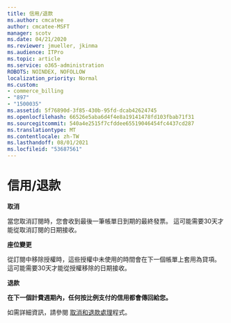 ```yaml
---
title: 信用/退款
ms.author: cmcatee
author: cmcatee-MSFT
manager: scotv
ms.date: 04/21/2020
ms.reviewer: jmueller, jkinma
ms.audience: ITPro
ms.topic: article
ms.service: o365-administration
ROBOTS: NOINDEX, NOFOLLOW
localization_priority: Normal
ms.custom:
- commerce_billing
- "897"
- "1500035"
ms.assetid: 5f76890d-3f85-430b-95fd-dcab42624745
ms.openlocfilehash: 66526e5aba6d4f4e8a19141478fd103fbab71f31
ms.sourcegitcommit: 540a4e2515f7cfddee65519046454fc4437cd287
ms.translationtype: MT
ms.contentlocale: zh-TW
ms.lasthandoff: 08/01/2021
ms.locfileid: "53687561"
---
```

# <a name="creditrefund"></a>信用/退款

**取消**
  
當您取消訂閱時，您會收到最後一筆帳單日到期的最終發票。 這可能需要30天才能從取消訂閱的日期接收。
  
**座位變更**
  
從訂閱中移除授權時，這些授權中未使用的時間會在下一個帳單上套用為貸項。 這可能需要30天才能從授權移除的日期接收。

**退款**

**在下一個計費週期內，任何按比例支付的信用都會傳回給您。**

如需詳細資訊，請參閱 [取消和退款處理](/microsoft-365/commerce/subscriptions/cancel-your-subscription)程式。 

